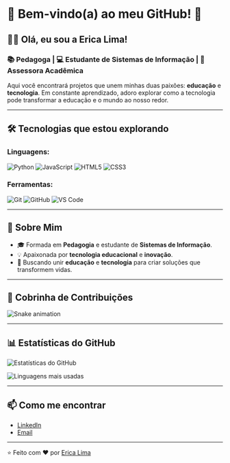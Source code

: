 # 🚀 Bem-vindo(a) ao meu GitHub! 👋

## 👩‍💻 Olá, eu sou a Erica Lima!

### 📚 Pedagoga | 💻 Estudante de Sistemas de Informação | 🌟 Assessora Acadêmica

Aqui você encontrará projetos que unem minhas duas paixões: **educação** e **tecnologia**. 
Em constante aprendizado, adoro explorar como a tecnologia pode transformar a educação e o mundo ao nosso redor.

---

## 🛠️ Tecnologias que estou explorando

### Linguagens:
![Python](https://img.shields.io/badge/-Python-3776AB?style=flat-square&logo=python&logoColor=white)
![JavaScript](https://img.shields.io/badge/-JavaScript-F7DF1E?style=flat-square&logo=javascript&logoColor=black)
![HTML5](https://img.shields.io/badge/-HTML5-E34F26?style=flat-square&logo=html5&logoColor=white)
![CSS3](https://img.shields.io/badge/-CSS3-1572B6?style=flat-square&logo=css3&logoColor=white)

### Ferramentas:
![Git](https://img.shields.io/badge/-Git-F05032?style=flat-square&logo=git&logoColor=white)
![GitHub](https://img.shields.io/badge/-GitHub-181717?style=flat-square&logo=github&logoColor=white)
![VS Code](https://img.shields.io/badge/-VS%20Code-007ACC?style=flat-square&logo=visual-studio-code&logoColor=white)

---

## 🌱 Sobre Mim

- 🎓 Formada em **Pedagogia** e estudante de **Sistemas de Informação**.
- 💡 Apaixonada por **tecnologia educacional** e **inovação**.
- 🚀 Buscando unir **educação** e **tecnologia** para criar soluções que transformem vidas.

---

## 🐍 Cobrinha de Contribuições

![Snake animation](https://github.com/[Ericatech]/[Ericatech]/blob/output/github-contribution-grid-snake.svg)

---

## 📊 Estatísticas do GitHub

![Estatísticas do GitHub](https://github-readme-stats.vercel.app/api?username=[Ericatech]&show_icons=true&theme=radical)

![Linguagens mais usadas](https://github-readme-stats.vercel.app/api/top-langs/?username=[Ericatech]&layout=compact&theme=radical)

---

## 📫 Como me encontrar

- [LinkedIn](https://www.linkedin.com/in/[érica-lima-santana]/)
- [Email](ericalima.santana23@gmail.com)

---

⭐️ Feito com ❤️ por [Erica Lima](https://github.com/[Ericatech])
